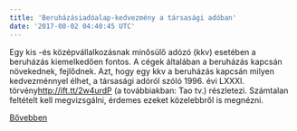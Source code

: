 ```yaml
---
title: 'Beruházásiadóalap-kedvezmény a társasági adóban'
date: '2017-08-02 04:40:45 UTC'
---
```


Egy kis -és középvállalkozásnak minősülő adózó (kkv) esetében a beruházás kiemelkedően fontos. A cégek általában a beruházás kapcsán növekednek, fejlődnek. Azt, hogy egy kkv a beruházás kapcsán milyen kedvezménnyel élhet, a társasági adóról szóló 1996. évi LXXXI. törvény<http://ift.tt/2w4urdP> (a továbbiakban: Tao tv.) részletezi. Számtalan feltételt kell megvizsgálni, érdemes ezeket közelebbről is megnézni.


[Bővebben](http://ift.tt/2uUPlgR)
